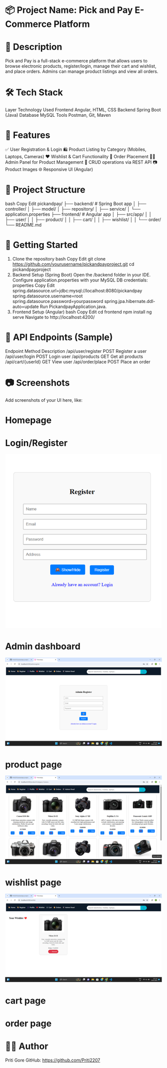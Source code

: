 # 📦 Project Name: Pick and Pay E-Commerce Platform
# 📝 Description
Pick and Pay is a full-stack e-commerce platform that allows users to browse electronic products, register/login, manage their cart and wishlist, and place orders. Admins can manage product listings and view all orders.

# 🛠️ Tech Stack
Layer	Technology Used
Frontend	Angular, HTML, CSS
Backend	Spring Boot (Java)
Database	MySQL
Tools	Postman, Git, Maven

# 🔐 Features
✅ User Registration & Login
🛍️ Product Listing by Category (Mobiles, Laptops, Cameras)
❤️ Wishlist & Cart Functionality
🧾 Order Placement
👨‍💻 Admin Panel for Product Management
🔄 CRUD operations via REST API
📷 Product Images
🌐 Responsive UI (Angular)

# 📁 Project Structure
bash
Copy
Edit
pickandpay/
├── backend/                # Spring Boot app
│   ├── controller/
│   ├── model/
│   ├── repository/
│   ├── service/
│   └── application.properties
├── frontend/               # Angular app
│   ├── src/app/
│   │   ├── user/
│   │   ├── product/
│   │   ├── cart/
│   │   ├── wishlist/
│   │   └── order/
└── README.md
# 🚀 Getting Started
1. Clone the repository
bash
Copy
Edit
git clone https://github.com/yourusername/pickandpayproject.git
cd pickandpayproject
2. Backend Setup (Spring Boot)
Open the /backend folder in your IDE.
Configure application.properties with your MySQL DB credentials:
properties
Copy
Edit
spring.datasource.url=jdbc:mysql://localhost:8080/pickandpay
spring.datasource.username=root
spring.datasource.password=yourpassword
spring.jpa.hibernate.ddl-auto=update
Run PickandpayApplication.java.
3. Frontend Setup (Angular)
bash
Copy
Edit
cd frontend
npm install
ng serve
Navigate to http://localhost:4200/


# 🎯 API Endpoints (Sample)
Endpoint	Method	Description
/api/user/register	POST	Register a user
/api/user/login	POST	Login user
/api/products	GET	Get all products
/api/cart/{userId}	GET	View user 
/api/order/place	POST	Place an order

# 📷 Screenshots
Add screenshots of your UI here, like:
# Homepage

# Login/Register
![image alt](https://github.com/Priti2207/pickandpay-project/blob/82fc7941b67c12bdd6ad7d5880403ecc449def05/Screenshot%202025-07-07%20203513.png)
# Admin dashboard
![image alt](https://github.com/Priti2207/pickandpay-project/blob/57c8e5013c8c2db65f791c7df8ea62d82da78102/Screenshot%202025-07-14%20151346.png)
# product page
![image alt](https://github.com/Priti2207/pickandpay-project/blob/64e5b0be92f936a30182dd3ce24fab356873ac22/Screenshot%202025-07-14%20151500.png)
# wishlist page
![image alt](https://github.com/Priti2207/pickandpay-project/blob/4be1b46f4288fdced8f0057c73ad4b77fdb2d440/Screenshot%202025-07-14%20151251.png)
# cart page

# order page




# 🙋‍♀️ Author
Priti Gore
GitHub: https://github.com/Priti2207

